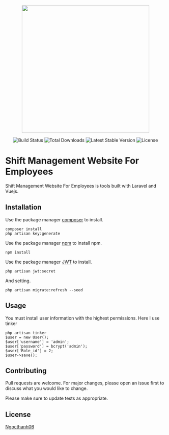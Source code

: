 <p align="center"><img src="https://i.imgur.com/84BIPpB.png" width="400"></p>

<p align="center">
<img src="https://travis-ci.org/laravel/framework.svg" alt="Build Status">
<img src="https://poser.pugx.org/laravel/framework/d/total.svg" alt="Total Downloads">
<img src="https://poser.pugx.org/laravel/framework/v/stable.svg" alt="Latest Stable Version">
<img src="https://poser.pugx.org/laravel/framework/license.svg" alt="License">
</p>

# Shift Management Website For Employees

Shift Management Website For Employees is tools built with Laravel and Vuejs.

## Installation


Use the package manager [composer](https://getcomposer.org/) to install.


```
composer install
php artisan key:generate
```
Use the package manager [npm](https://www.npmjs.com/package/npm) to install npm.


```
npm install
```
Use the package manager [JWT](https://jwt-auth.readthedocs.io/en/develop/quick-start/) to install.


```
php artisan jwt:secret
```
And setting.

```
php artisan migrate:refresh --seed
```
## Usage

You must install user information with the highest permissions. Here I use tinker

```
php artisan tinker
$user = new User();
$user['username'] = 'admin';
$user['password'] = bcrypt('admin');
$user['Role_id'] = 2;
$user->save(); 
```

## Contributing
Pull requests are welcome. For major changes, please open an issue first to discuss what you would like to change.

Please make sure to update tests as appropriate.

## License
[Ngocthanh06](https://github.com/ngocthanh06)
